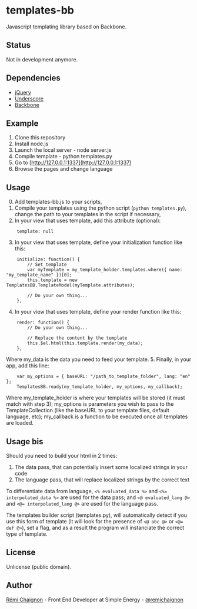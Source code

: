 # templates-bb

Javascript templating library based on Backbone.


## Status

Not in development anymore.


## Dependencies

- [jQuery](http://jquery.com/)
- [Underscore](http://underscorejs.org/)
- [Backbone](http://backbonejs.org/)


## Example

1. Clone this repository
2. Install node.js
3. Launch the local server - node server.js
4. Compile template - python templates.py
5. Go to [http://127.0.0.1:1337](http://127.0.0.1:1337)
6. Browse the pages and change language


## Usage

0. Add templates-bb.js to your scripts,
1. Compile your templates using the python script (```python templates.py```), change the path to your templates in the script if necessary,
2. In your view that uses template, add this attribute (optional):
```JS
	template: null
```
3. In your view that uses template, define your initialization function like this:
```JS
	initialize: function() {
		// Set template
		var myTemplate = my_template_holder.templates.where({ name: "my_template_name" })[0];
		this.template = new TemplatesBB.TemplateModel(myTemplate.attributes);

		// Do your own thing...
	},
```
4. In your view that uses template, define your render function like this:
```JS
	render: function() {
		// Do your own thing...

		// Replace the content by the template
		this.$el.html(this.template.render(my_data);
	},
```
Where my_data is the data you need to feed your template.
5. Finally, in your app, add this line:
```JS
	var my_options = { baseURL: "/path_to_template_folder", lang: "en" };
	TemplatesBB.ready(my_template_holder, my_options, my_callback);
```
Where my_template_holder is where your templates will be stored (it must match with step 3); my_options is parameters you wish to pass to the TemplateCollection (like the baseURL to your template files, default language, etc); my_callback is a function to be executed once all templates are loaded.


## Usage bis

Should you need to build your html in 2 times:

1. The data pass, that can potentially insert some localized strings in your code
2. The language pass, that will replace localized strings by the correct text

To differentiate data from language, ```<% evaluated_data %>``` and ```<%= interpolated_data %>``` are used for the data pass; and ```<@ evaluated_lang @>``` and ```<@= interpolated_lang @>``` are used for the language pass.

The templates builder script (templates.py), will automatically detect if you use this form of template (it will look for the presence of ```<@ abc @>``` or ```<@= def @>```), set a flag, and as a result the program will instanciate the correct type of template.


## License

Unlicense (public domain).


## Author

[Rémi Chaignon](http://www.github.com/remichaignon) - Front End Developer at Simple Energy - [@remichaignon](http://twitter.com/remichaignon)